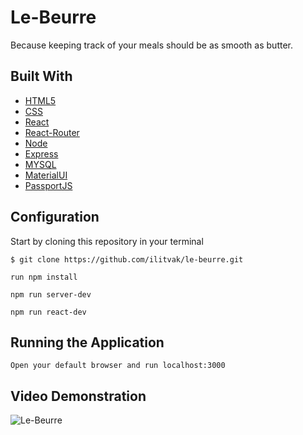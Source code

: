 Le-Beurre
===========

Because keeping track of your meals should be as smooth as butter.

Built With
----------

* [HTML5](https://developer.mozilla.org/en-US/docs/Web/Guide/HTML/HTML5)
* [CSS](https://developer.mozilla.org/en-US/docs/Web/CSS)
* [React](https://reactjs.org/)
* [React-Router](https://www.npmjs.com/package/react-router)
* [Node](https://nodejs.org/en/)
* [Express](https://expressjs.com/)
* [MYSQL](https://www.mysql.com/)
* [MaterialUI](https://material-ui.com/)
* [PassportJS](http://www.passportjs.org/)

Configuration
-------------

Start by cloning this repository in your terminal
```
$ git clone https://github.com/ilitvak/le-beurre.git
```
```
run npm install
```
```
npm run server-dev
```
```
npm run react-dev
```


Running the Application
-----------------------

```
Open your default browser and run localhost:3000
```


Video Demonstration
-------------------

![Le-Beurre](https://media.giphy.com/media/OQnn8f9mxTPFLD2wCT/giphy.gif)
